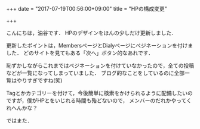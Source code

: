 +++
date = "2017-07-19T00:56:00+09:00"
title = "HPの構成変更"

+++

こんにちは，油谷です．
HPのデザインをほんの少しだけ更新しました．

<!--more-->
<!-- ここまで見出しになる -->

更新したポイントは，MembersページとDialyページにぺジネーションを付けました．
どのサイトを見てもある「次へ」ボタン的なあれです．

恥ずかしながらこれまではペジネーションを付けていなかったので，全ての投稿などが一覧になってしまっていました．
ブログ的なことをしているのに全部一覧はやりすぎですね(笑)

Tagとかカテゴリーを付けて，今後簡単に検索をかけられるように配備したいのですが，僕がHPとをいじれる時間も殆どないので，
メンバーのだれかやってくれへんかな？

ではまた．
